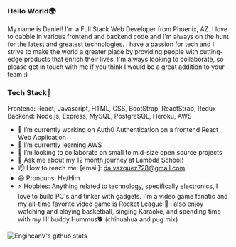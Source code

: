### Hello World🌍

My name is Daniel! I'm a Full Stack Web Developer from Phoenix, AZ. I love to dabble in various frontend and backend code and I'm always on the hunt for the latest and greatest technologies. I have a passion for tech and I strive to make the world a greater place by providing people with cutting-edge products that enrich their lives. I'm always looking to collaborate, so please get in touch with me if you think I would be a great addition to your team :) 

### Tech Stack🥞

Frontend: React, Javascript, HTML, CSS, BootStrap, ReactStrap, Redux </br>
 Backend: Node.js, Express, MySQL, PostgreSQL, Heroku, AWS

- 🔭 I’m currently working on Auth0 Authentication on a frontend React Web Application
- 🌱 I’m currently learning AWS
- 👯 I’m looking to collaborate on small to mid-size open source projects
- 💬 Ask me about my 12 month journey at Lambda School!
- 📫 How to reach me: [email]: da.vazquez728@gmail.com
- 😄 Pronouns: He/Him
- ⚡ Hobbies: Anything related to technology, specifically electronics, I love to build PC's and tinker with gadgets. I'm a video game fanatic and my all-time favorite video game is Rocket League 🚀 I also enjoy watching and playing basketball, singing Karaoke, and spending time with my lil' buddy Hummus🐕 (chihuahua and pug mix) </br>
  
 ![EngincanV's github stats](https://github-readme-stats.vercel.app/api?username=da-vazquez&show_icons=true&line_height=30)

